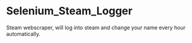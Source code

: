 # Selenium_Steam_Logger
Steam webscraper, will log into steam and change your name every hour automatically.
